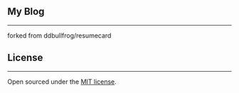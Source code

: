 ## My Blog
-------
forked from ddbullfrog/resumecard 
## License
-------
Open sourced under the [MIT license](LICENSE.md).

